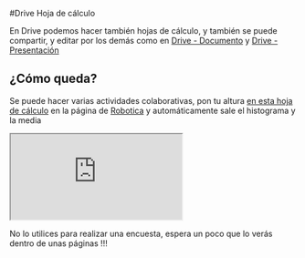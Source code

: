 #Drive Hoja de cálculo

En Drive podemos hacer también hojas de cálculo, y también se puede compartir, y editar por los demás como en [Drive - Documento](drive_documento.md) y [Drive - Presentación](drive_presentacin.md)

## ¿Cómo queda?

Se puede hacer varias actividades colaborativas, pon tu altura [en esta hoja de cálculo](http://www.catedu.es) en la página de [Robotica](https://docs.google.com/spreadsheets/d/1xrFNH1U4mm4n6iK-n5Dh7kKtjM-42jtV9YfllpcJ840/edit?usp=sharing) y automáticamente sale el histograma y la media

<iframe src="https://docs.google.com/spreadsheets/d/e/2PACX-1vQ7UPY8cX-cAVBgQNOfbBXUK6YM-iJazX3gO8z6tCydEVEzmIB7ySISSOeVcCArqZ9z3MVJGFKv3evd/pubhtml?widget=true&amp;headers=false"></iframe>

No lo utilices para realizar una encuesta, espera un poco que lo verás dentro de unas páginas !!!

